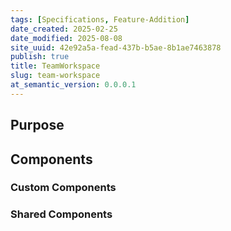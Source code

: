 ```yaml
---
tags: [Specifications, Feature-Addition]
date_created: 2025-02-25
date_modified: 2025-08-08
site_uuid: 42e92a5a-fead-437b-b5ae-8b1ae7463878
publish: true
title: TeamWorkspace
slug: team-workspace
at_semantic_version: 0.0.0.1
---
```


## Purpose

## Components

### Custom Components

### Shared Components